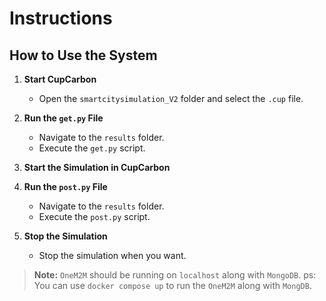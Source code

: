 # Instructions
## How to Use the System

1. **Start CupCarbon**
   - Open the `smartcitysimulation_V2` folder and select the `.cup` file.

2. **Run the `get.py` File**
   - Navigate to the `results` folder.
   - Execute the `get.py` script.

3. **Start the Simulation in CupCarbon**

4. **Run the `post.py` File**
   - Navigate to the `results` folder.
   - Execute the `post.py` script.

5. **Stop the Simulation**
   - Stop the simulation when you want.

> **Note:** `OneM2M` should be running on `localhost` along with `MongoDB`.
> ps: You can use `docker compose up` to run the `OneM2M` along with `MongDB`. 